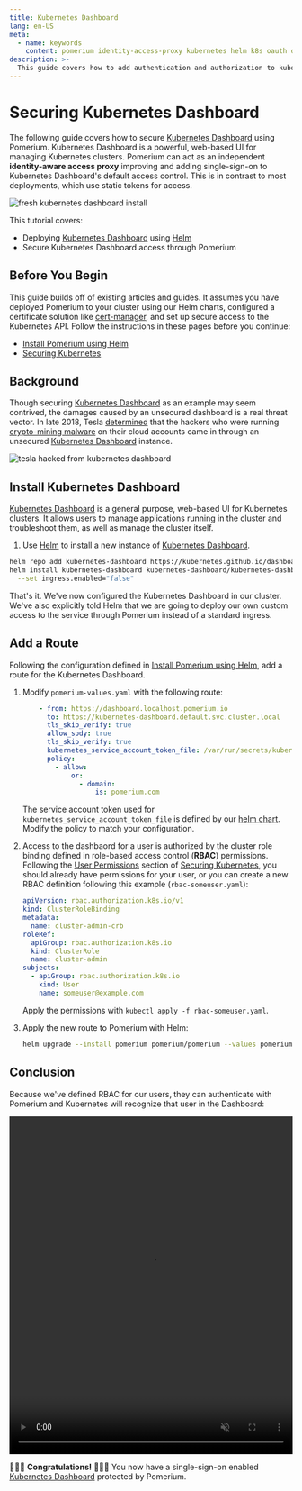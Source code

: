 ```yaml
---
title: Kubernetes Dashboard
lang: en-US
meta:
  - name: keywords
    content: pomerium identity-access-proxy kubernetes helm k8s oauth dashboard
description: >-
  This guide covers how to add authentication and authorization to kubernetes dashboard using single-sing-on, pomerium, helm, and letsencrypt certificates.
---
```


# Securing Kubernetes Dashboard

The following guide covers how to secure [Kubernetes Dashboard] using Pomerium. Kubernetes Dashboard is a powerful, web-based UI for managing Kubernetes clusters. Pomerium can act as an independent **identity-aware access proxy** improving and adding single-sign-on to Kubernetes Dashboard's default access control. This is in contrast to most deployments, which use static tokens for access.

![fresh kubernetes dashboard install](./img/k8s-fresh-dashboard.png)


This tutorial covers:

- Deploying [Kubernetes Dashboard] using [Helm]
- Secure Kubernetes Dashboard access through Pomerium

## Before You Begin

This guide builds off of existing articles and guides. It assumes you have deployed Pomerium to your cluster using our Helm charts, configured a certificate solution like [cert-manager], and set up secure access to the Kubernetes API. Follow the instructions in these pages before you continue:

- [Install Pomerium using Helm]
- [Securing Kubernetes]

## Background

Though securing [Kubernetes Dashboard] as an example may seem contrived, the damages caused by an unsecured dashboard is a real threat vector. In late 2018, Tesla [determined](https://redlock.io/blog/cryptojacking-tesla) that the hackers who were running [crypto-mining malware](https://arstechnica.com/information-technology/2018/02/tesla-cloud-resources-are-hacked-to-run-cryptocurrency-mining-malware/) on their cloud accounts came in through an unsecured [Kubernetes Dashboard] instance.

![tesla hacked from kubernetes dashboard](./img/k8s-tesla-hacked.png)

## Install Kubernetes Dashboard

[Kubernetes Dashboard] is a general purpose, web-based UI for Kubernetes clusters. It allows users to manage applications running in the cluster and troubleshoot them, as well as manage the cluster itself.

1. Use [Helm] to install a new instance of [Kubernetes Dashboard].

  ```bash
  helm repo add kubernetes-dashboard https://kubernetes.github.io/dashboard/
  helm install kubernetes-dashboard kubernetes-dashboard/kubernetes-dashboard\
    --set ingress.enabled="false"
  ```

That's it. We've now configured the Kubernetes Dashboard in our cluster. We've also explicitly told Helm that we are going to deploy our own custom access to the service through Pomerium instead of a standard ingress.

## Add a Route

Following the configuration defined in [Install Pomerium using Helm], add a route for the Kubernetes Dashboard.

1. Modify `pomerium-values.yaml` with the following route:

    ```yaml
        - from: https://dashboard.localhost.pomerium.io
          to: https://kubernetes-dashboard.default.svc.cluster.local
          tls_skip_verify: true
          allow_spdy: true
          tls_skip_verify: true
          kubernetes_service_account_token_file: /var/run/secrets/kubernetes.io/serviceaccount/token
          policy:
            - allow:
                or:
                  - domain:
                      is: pomerium.com
    ```

    The service account token used for `kubernetes_service_account_token_file` is defined by our [helm chart]. Modify the policy to match your configuration.

1. Access to the dashbaord for a user is authorized by the cluster role binding defined in role-based access control (**RBAC**) permissions. Following the [User Permissions] section of [Securing Kubernetes], you should already have permissions for your user, or you can create a new RBAC definition following this example (`rbac-someuser.yaml`):

    ```yaml
    apiVersion: rbac.authorization.k8s.io/v1
    kind: ClusterRoleBinding
    metadata:
      name: cluster-admin-crb
    roleRef:
      apiGroup: rbac.authorization.k8s.io
      kind: ClusterRole
      name: cluster-admin
    subjects:
      - apiGroup: rbac.authorization.k8s.io
        kind: User
        name: someuser@example.com
    ```

    Apply the permissions with `kubectl apply -f rbac-someuser.yaml`.

1. Apply the new route to Pomerium with Helm:

    ```bash
    helm upgrade --install pomerium pomerium/pomerium --values pomerium-values.yaml
    ```

## Conclusion

Because we've defined RBAC for our users, they can authenticate with Pomerium and Kubernetes will recognize that user in the Dashboard:

<video controls  muted="" playsinline="" width="100%" height="600" control=""><source src="./img/k8s-dashboard-user.mp4" type="video/mp4">
Your browser does not support the video tag.
</video>

🎉🍾🎊 **Congratulations!** 🎉🍾🎊 You now have a single-sign-on enabled [Kubernetes Dashboard] protected by Pomerium.

[cert-manager]: https://cert-manager.io/docs/
[helm chart]: https://github.com/pomerium/pomerium-helm
[Helm]: https://helm.sh
[Install Pomerium using Helm]: /docs/k8s/helm.md
[kubernetes dashboard]: https://kubernetes.io/docs/tasks/access-application-cluster/web-ui-dashboard/
[Securing Kubernetes]: /guides/kubernetes.md
[User Permissions]: /guides/kubernetes.md#user-permissions
